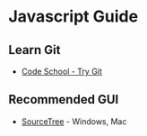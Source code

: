 # Javascript Guide

## Learn Git
* [Code School - Try Git](http://try.github.io/levels/1/challenges/1)

## Recommended GUI
* [SourceTree](http://sourcetreeapp.com) - Windows, Mac
